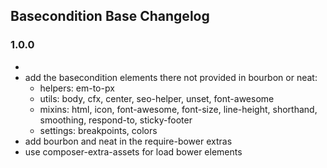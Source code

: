 ## Basecondition Base Changelog

### 1.0.0

* 
* add the basecondition elements there not provided in bourbon or neat:
    - helpers: em-to-px
    - utils: body, cfx, center, seo-helper, unset, font-awesome
    - mixins: html, icon, font-awesome, font-size, line-height, shorthand, smoothing, respond-to, sticky-footer
    - settings: breakpoints, colors
* add bourbon and neat in the require-bower extras 
* use composer-extra-assets for load bower elements

